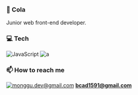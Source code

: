 ### 🥤 Cola

Junior web front-end developer.

### 💻 Tech

![JavaScript](https://img.shields.io/badge/JavaScript-f7df11?style=flat-square&logo=JavaScript&logoColor=black) ![a](https://img.shields.io/badge/React-61dafb?style=flat-square&logo=React&logoColor=black) 

### 📫  How to reach me
[![monggu.dev@gmail.com](https://img.shields.io/badge/Gmail-d14836?style=flat-square&logo=Gmail&logoColor=white&link=mailto:bcad1591@gmail.com)](mailto:bcad1591@gmail.com) **bcad1591@gmail.com**

<!-- <br /> -->

<!-- ### 📝 Recode -->

<!-- ![bcad1591's GitHub stats](https://github-readme-stats.vercel.app/api?username=bcad1591&show_icons=true&theme=radical) -->

<!-- ![solved.ac프로필](http://mazassumnida.wtf/api/v2/generate_badge?boj=bcad1591) -->

<!-- [![Top Langs](https://github-readme-stats.vercel.app/api/top-langs/?username=bcad1591&layout=compact)](https://github.com/anuraghazra/github-readme-stats) -->

<!--
**bcad1591/bcad1591** is a ✨ _special_ ✨ repository because its `README.md` (this file) appears on your GitHub profile.

Here are some ideas to get you started:

- 🔭 I’m currently working on ...
- 🌱 I’m currently learning ...
- 👯 I’m looking to collaborate on ...
- 🤔 I’m looking for help with ...
- 💬 Ask me about ...
- 📫 How to reach me: ...
- 😄 Pronouns: ...
- ⚡ Fun fact: ...
-->
